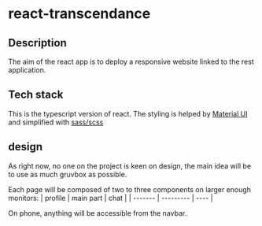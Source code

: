 # react-transcendance

## Description
The aim of the react app is to deploy a responsive website linked to the
rest application.

## Tech stack
This is the typescript version of react.
The styling is helped by [Material UI](https://mui.com/)
and simplified with [sass/scss](https://sass-lang.com)

## design
As right now, no one on the project is keen on design,
the main idea will be to use as much gruvbox as possible.

Each page will be composed of two to three components on larger enough monitors:
| profile | main part | chat |
| ------- | --------- | ---- |

On phone, anything will be accessible from the navbar.
